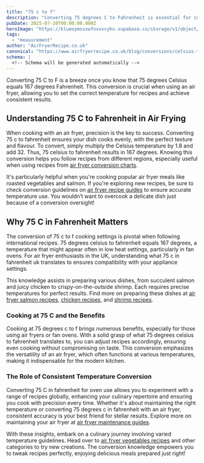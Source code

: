 ```yaml
---
title: "75 c to f"
description: "Converting 75 degrees C to Fahrenheit is essential for cooking with precision in your air fryer. This guide helps you master conversions to ensure your dishes are cooked perfectly at the right temperature."
pubDate: 2025-07-20T00:00:00.000Z
heroImage: "https://klueoymssxwfnxsvcyhv.supabase.co/storage/v1/object/public/Shmucket/75-c-to-f.png"
tags:
  - "measurement"
author: "AirFryerRecipe.co.uk"
canonical: "https://www.airfryerrecipe.co.uk/blog/conversions/celsius-to-fahrenheit/75-c-to-f"
schema: |
  <!-- Schema will be generated automatically -->
---
```


<p id="">Converting 75 C to F is a breeze once you know that 75 degrees Celsius equals 167 degrees Fahrenheit. This conversion is crucial when using an air fryer, allowing you to set the correct temperature for recipes and achieve consistent results.</p><h2 id="">Understanding 75 C to Fahrenheit in Air Frying</h2><p id="">When cooking with an air fryer, precision is the key to success. Converting 75 c to fahrenheit ensures your dish cooks evenly, with the perfect texture and flavour. To convert, simply multiply the Celsius temperature by 1.8 and add 32. Thus, 75 celsius to fahrenheit results in 167 degrees. Knowing this conversion helps you follow recipes from different regions, especially useful when using recipes from <a href="https://www.airfryerrecipe.co.uk/air-fryer-conversion-chart" id="">air fryer conversion charts</a>.</p><p id="">It's particularly helpful when you're cooking popular air fryer meals like roasted vegetables and salmon. If you're exploring new recipes, be sure to check conversion guidelines on <a href="https://www.airfryerrecipe.co.uk/recipes" id="">air fryer recipe guides</a> to ensure accurate temperature use. You wouldn’t want to overcook a delicate dish just because of a conversion oversight!</p><h2 id="">Why 75 C in Fahrenheit Matters</h2><p id="">The conversion of 75 c to f cooking settings is pivotal when following international recipes. 75 degrees celsius to fahrenheit equals 167 degrees, a temperature that might appear often in low heat settings, particularly in fan ovens. For air fryer enthusiasts in the UK, understanding what 75 c in fahrenheit uk translates to ensures compatibility with your appliance settings.</p><p id="">This knowledge assists in preparing various dishes, from succulent salmon and juicy chicken to crispy-on-the-outside shrimp. Each requires precise temperatures for perfect results. Find more on preparing these dishes at <a href="https://www.airfryerrecipe.co.uk/recipe-category/salmon" id="">air fryer salmon recipes</a>, <a href="https://www.airfryerrecipe.co.uk/recipe-category/chicken" id="">chicken recipes</a>, and <a href="https://www.airfryerrecipe.co.uk/recipe-category/shrimp" id="">shrimp recipes</a>.</p><h3 id="">Cooking at 75 C and the Benefits</h3><p id="">Cooking at 75 degrees c to f brings numerous benefits, especially for those using air fryers or fan ovens. With a solid grasp of what 75 degrees celsius to fahrenheit translates to, you can adjust recipes accordingly, ensuring even cooking without compromising on taste. This conversion emphasizes the versatility of an air fryer, which often functions at various temperatures, making it indispensable for the modern kitchen.</p><h3 id="">The Role of Consistent Temperature Conversion</h3><p id="">Converting 75 C in fahrenheit for oven use allows you to experiment with a range of recipes globally, enhancing your culinary repertoire and ensuring you cook with precision every time. Whether it's about maintaining the right temperature or converting 75 degrees c in fahrenheit with an air fryer, consistent accuracy is your best friend for stellar results. Explore more on maintaining your air fryer at <a href="https://www.airfryerrecipe.co.uk/air-fryer-cleaner" id="">air fryer maintenance guides</a>.</p><p id="">With these insights, embark on a culinary journey involving varied temperature guidelines. Head over to <a href="https://www.airfryerrecipe.co.uk/recipe-category/vegetables" id="">air fryer vegetables recipes</a> and other categories to try new creations. The conversion knowledge empowers you to tweak recipes perfectly, enjoying delicious meals prepared just right!</p>
